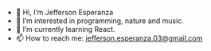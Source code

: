 - 👋 Hi, I’m Jefferson Esperanza
- 👀 I’m interested in programming, nature and music.
- 🌱 I’m currently learning React.
- 📫 How to reach me: jefferson.esperanza.03@gmail.com

<!---
USER-003/USER-003 is a ✨ special ✨ repository because its `README.md` (this file) appears on your GitHub profile.
You can click the Preview link to take a look at your changes.
--->

